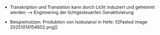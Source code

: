 - Transkription und Translation kann durch Licht induziert und gehemmt werden --> Enginnering der lichtgesteuerten Genaktivierung

- Beispielnutzen: Produktion von Isobutanol in Hefe:
![[Pasted image 20251014154602.png]]
